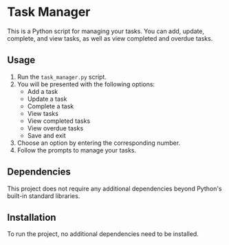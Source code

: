 # Task Manager

This is a Python script for managing your tasks. You can add, update, complete, and view tasks, as well as view completed and overdue tasks.

## Usage

1. Run the `task_manager.py` script.
2. You will be presented with the following options:
   - Add a task
   - Update a task
   - Complete a task
   - View tasks
   - View completed tasks
   - View overdue tasks
   - Save and exit
3. Choose an option by entering the corresponding number.
4. Follow the prompts to manage your tasks.

## Dependencies

This project does not require any additional dependencies beyond Python's built-in standard libraries.

## Installation

To run the project, no additional dependencies need to be installed.
